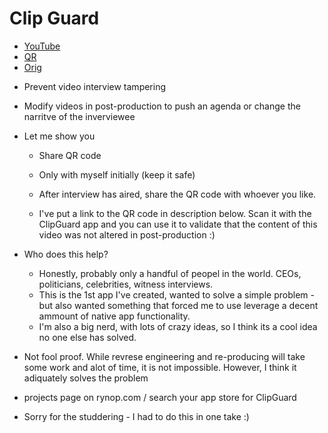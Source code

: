 # Clip Guard

- [YouTube](https://youtu.be/znUuzyB3y1w)
- [QR](../img/demo1QR.png)
- [Orig](backup.clipguard.org/videos/ClipGuardDemo1.mov)

* Prevent video interview tampering
* Modify videos in post-production to push an agenda or change the narritve of the inverviewee

* Let me show you

  - Share QR code

  - Only with myself initially (keep it safe)
  - After interview has aired, share the QR code with whoever you like.
  - I've put a link to the QR code in description below. Scan it with the ClipGuard app and you can use it to validate that the content of this video was not altered in post-production :)

* Who does this help?

  - Honestly, probably only a handful of peopel in the world. CEOs, politicians, celebrities, witness interviews.
  - This is the 1st app I've created, wanted to solve a simple problem - but also wanted something that forced me to use leverage a decent ammount of native app functionality.
  - I'm also a big nerd, with lots of crazy ideas, so I think its a cool idea no one else has solved.

- Not fool proof. While revrese engineering and re-producing will take some work and alot of time, it is not impossible. However, I think it adiquately solves the problem

- projects page on rynop.com / search your app store for ClipGuard

- Sorry for the studdering - I had to do this in one take :)
